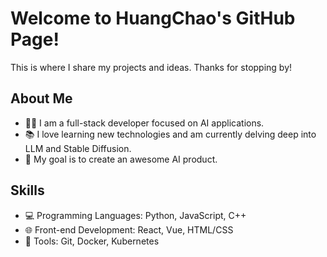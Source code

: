 # Welcome to HuangChao's GitHub Page!

This is where I share my projects and ideas. Thanks for stopping by!

## About Me

- 👨‍💻 I am a full-stack developer focused on AI applications.
- 📚 I love learning new technologies and am currently delving deep into LLM and Stable Diffusion.
- 🌱 My goal is to create an awesome AI product.

## Skills

- 💻 Programming Languages: Python, JavaScript, C++
- 🌐 Front-end Development: React, Vue, HTML/CSS
- 🔧 Tools: Git, Docker, Kubernetes
